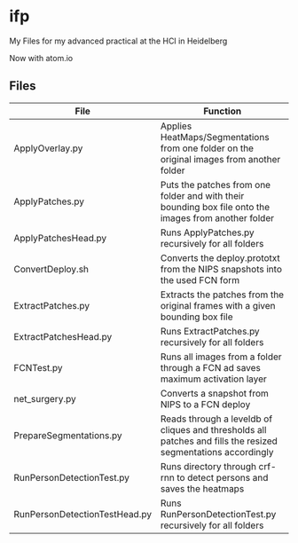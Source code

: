 # ifp
My Files for my advanced practical at the HCI in Heidelberg

Now with atom.io

## Files

| File                          | Function |
|-------------------------------|----------|
| ApplyOverlay.py               | Applies HeatMaps/Segmentations from one folder on the original images from another folder |
| ApplyPatches.py               | Puts the patches from one folder and with their bounding box file onto the images from another folder |
| ApplyPatchesHead.py           | Runs ApplyPatches.py recursively for all folders |
| ConvertDeploy.sh              | Converts the deploy.prototxt from the NIPS snapshots into the used FCN form |
| ExtractPatches.py             | Extracts the patches from the original frames with a given bounding box file |
| ExtractPatchesHead.py         | Runs ExtractPatches.py recursively for all folders |
| FCNTest.py                    | Runs all images from a folder through a FCN ad saves maximum activation layer |
| net_surgery.py                | Converts a snapshot from NIPS to a FCN deploy |
| PrepareSegmentations.py       | Reads through a leveldb of cliques and thresholds all patches and fills the resized segmentations accordingly |
| RunPersonDetectionTest.py     | Runs directory through crf-rnn to detect persons and saves the heatmaps |
| RunPersonDetectionTestHead.py | Runs RunPersonDetectionTest.py recursively for all folders |
